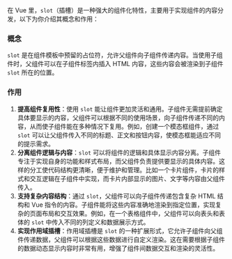 在 Vue 里，`slot`（插槽）是一种强大的组件化特性，主要用于实现组件的内容分发，以下为你介绍其概念和作用：

### 概念
`slot` 是在组件模板中预留的占位符，允许父组件向子组件传递内容。当使用子组件时，父组件可以在子组件标签内插入 HTML 内容，这些内容会被渲染到子组件 `slot` 所在的位置。

### 作用
1. **提高组件复用性**：使用 `slot` 能让组件更加灵活和通用。子组件无需提前确定具体要显示的内容，父组件可以根据不同的使用场景，向子组件传递不同的内容，从而使子组件能在多种情况下复用。例如，创建一个模态框组件，通过 `slot` 可以让父组件传入不同的标题、正文和按钮内容，使模态框能适应不同的提示需求。
2. **分离组件逻辑与内容**：`slot` 可以将组件的逻辑和具体显示内容分离。子组件专注于实现自身的功能和样式布局，而父组件负责提供要显示的具体内容。这样的分工使代码结构更清晰，便于维护和管理。比如一个卡片组件，卡片的样式和交互逻辑在子组件中实现，而卡片内部显示的图片、文字等内容由父组件传入。
3. **支持复杂内容结构**：通过 `slot`，父组件可以向子组件传递包含复杂 HTML 结构和 Vue 指令的内容。子组件能将这些内容准确地渲染到指定位置，实现复杂的页面布局和交互效果。例如，在一个表格组件中，父组件可以向表头和表体的 `slot` 中传入不同的列定义和数据展示方式。
4. **实现作用域插槽**：作用域插槽是 `slot` 的一种扩展形式，它允许子组件向父组件传递数据，父组件可以根据这些数据进行自定义渲染。这在需要根据子组件的数据动态显示内容时非常有用，增强了组件间数据交互和渲染的灵活性。 
